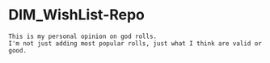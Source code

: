 # DIM_WishList-Repo
    This is my personal opinion on god rolls.
    I'm not just adding most popular rolls, just what I think are valid or good.
